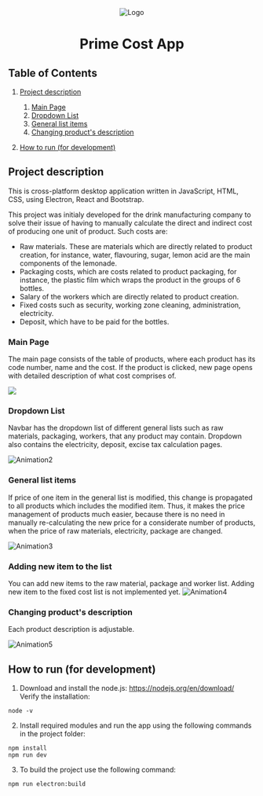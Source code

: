 
<div align="center">
  <img src="/public/icon.ico" alt="Logo" title="Logo">
</div>
<h1 align="center">Prime Cost App</h1>

## Table of Contents
1. [Project description](#project-description)
    1. [Main Page](#main-page)
    2. [Dropdown List](#dropdown-list)
    3. [General list items](#general-list-items)
    4. [Changing product's description](#changing-products-description)


2. [How to run (for development)](#how-to-run-for-development)


## Project description

This is cross-platform desktop application written in JavaScript, HTML, CSS, using Electron, React and Bootstrap.

This project was initialy developed for the drink manufacturing company to solve their issue of having to manually calculate the direct and indirect cost of producing one unit of product. Such costs are: 
* Raw materials. These are materials which are directly related to product creation, for instance, water, flavouring, sugar, lemon acid are the main components of the lemonade.
* Packaging costs, which are costs related to product packaging, for instance, the plastic film which wraps the product in the groups of 6 bottles.
* Salary of the workers which are directly related to product creation.
* Fixed costs such as security, working zone cleaning, administration, electricity.
* Deposit, which have to be paid for the bottles.

### Main Page

The main page consists of the table of products, where each product has its code number, name and the cost. If the product is clicked, new page opens with detailed description of what cost comprises of.

<img src="https://user-images.githubusercontent.com/31374191/164424849-c326b7ac-149b-4be7-b07b-1ca3549b4c2a.gif"/>

### Dropdown List

Navbar has the dropdown list of different general lists such as raw materials, packaging, workers, that any product may contain. Dropdown also contains the electricity, deposit, excise tax calculation pages. 

![Animation2](https://user-images.githubusercontent.com/31374191/164440295-0b98c3e6-1ec6-45ca-bc3d-4bfdbf28ceff.gif)

### General list items

If price of one item in the general list is modified, this change is propagated to all products which includes the modified item. Thus, it makes the price management of products much easier, because there is no need in manually re-calculating the new price for a considerate number of products, when the price of raw materials, electricity, package are changed.

![Animation3](https://user-images.githubusercontent.com/31374191/164442217-27dab78d-dd6c-4f11-baef-a3d248222446.gif)

### Adding new item to the list

You can add new items to the raw material, package and worker list. Adding new item to the fixed cost list is not implemented yet.
![Animation4](https://user-images.githubusercontent.com/31374191/164885986-8b7470fa-5304-4609-b8de-6cc10be6b491.gif)

### Changing product's description

Each product description is adjustable. 

![Animation5](https://user-images.githubusercontent.com/31374191/164886762-3d37392a-269b-4265-b492-8d119ebd7573.gif)


## How to run (for development)

1. Download and install the node.js: https://nodejs.org/en/download/  
Verify the installation:
```
node -v
```
2. Install required modules and run the app using the following commands in the project folder: 
```
npm install
npm run dev
```
3. To build the project use the following command:
```
npm run electron:build
```
